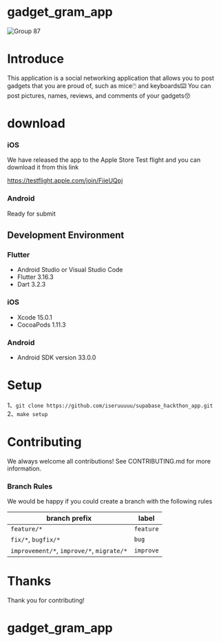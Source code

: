 # gadget_gram_app

![Group 87](https://github.com/iseruuuuu/supabase_hackthon_app/assets/67954894/523afa86-891f-4b8b-8ee2-5047007cfd49)

# Introduce

This application is a social networking application that allows you to post gadgets that you are proud of, such as mice🖱️ and keyboards⌨️
You can post pictures, names, reviews, and comments of your gadgets😚

# download

### iOS 
We have released the app to the Apple Store Test flight and you can download it from this link

https://testflight.apple.com/join/FiieUQpj


### Android

Ready for submit


## Development Environment

### Flutter

- Android Studio or Visual Studio Code
- Flutter 3.16.3
- Dart 3.2.3


### iOS

- Xcode 15.0.1
- CocoaPods 1.11.3

### Android

- Android SDK version 33.0.0

# Setup

1、`git clone https://github.com/iseruuuuu/supabase_hackthon_app.git`  
2、`make setup`


# Contributing

We always welcome all contributions! See CONTRIBUTING.md for more information.

### Branch Rules

We would be happy if you could create a branch with the following rules

| branch prefix | label |
| -- | -- |
| `feature/*` | `feature` |
| `fix/*`, `bugfix/*` | `bug` |
| `improvement/*`, `improve/*`, `migrate/*` | `improve` |


# Thanks

Thank you for contributing!

# gadget_gram_app
